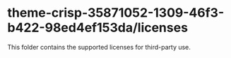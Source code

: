 # theme-crisp-35871052-1309-46f3-b422-98ed4ef153da/licenses

This folder contains the supported licenses for third-party use.
